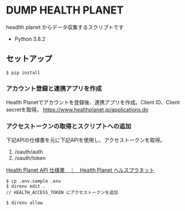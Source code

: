 # DUMP HEALTH PLANET

headlth planet からデータ収集するスクリプトです

- Python 3.8.2

## セットアップ

```
$ pip install
```

### アカウント登録と連携アプリを作成
Health Planetでアカウントを登録後、連携アプリを作成。Client ID、Client secretを取得。
https://www.healthplanet.jp/applications.do


### アクセストークンの取得とスクリプトへの追加
下記APIの仕様書を元に下記APIを使用し、アクセストークンを取得。

1. /oauth/auth
2. /oauth/token

[Health Planet API 仕様書　｜　Health Planet ヘルスプラネット](https://www.healthplanet.jp/apis/api.html)


```
$ cp .env.sample .env
$ direnv edit .
// HEALTH_ACCESS_TOKEN にアクセストークンを追加

$ direnv allow
```
